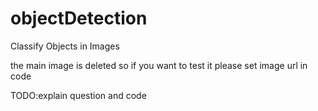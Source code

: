 # objectDetection
Classify Objects in Images

the main image is deleted so if you want to test it please set image url in code

TODO:explain question and code

